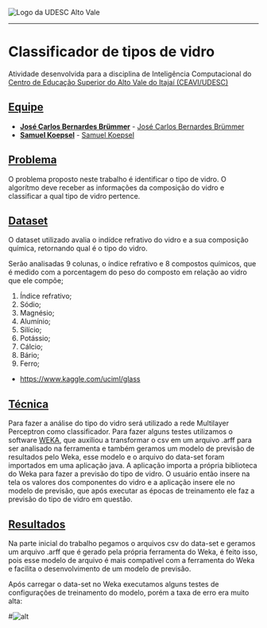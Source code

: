 <!-- Visualizador online: https://stackedit.io/ -->
 ![Logo da UDESC Alto Vale](http://www1.udesc.br/imagens/id_submenu/2019/marca_alto_vale_horizontal_assinatura_rgb_01.jpg)

---

# Classificador de tipos de vidro

Atividade desenvolvida para a disciplina de Inteligência Computacional do [Centro de Educação Superior do Alto Vale do Itajaí (CEAVI/UDESC)](https://www.udesc.br/ceavi)

## [Equipe](#equipe)
 - [**José Carlos Bernardes Brümmer**](mailto:josecarlosb.brummer@gmail.com) - [José Carlos Bernardes Brümmer](https://github.com/jcbebr)
 - [**Samuel Koepsel**](mailto:skoepsel@hotmail.com.br) - [Samuel Koepsel](https://github.com/samuelkoepsel1)
 
## [Problema](#problema)

O problema proposto neste trabalho é identificar o tipo de vidro. O algorítmo deve receber as informações da composição do vidro e classificar a qual tipo de vidro pertence. 

## [Dataset](#dataset)

O dataset utilizado avalia o indídce refrativo do vidro e a sua composição química, retornando qual é o tipo do vidro. 

Serão analisadas 9 colunas, o índice refrativo e 8 compostos químicos, que é medido com a porcentagem do peso do composto em relação ao vidro que ele compõe;

1. Índice refrativo;
2. Sódio;
3. Magnésio;
4. Alumínio;
5. Silício;
6. Potássio;
7. Cálcio;
8. Bário;
9. Ferro;

- https://www.kaggle.com/uciml/glass

## [Técnica](#tecnica)

Para fazer a análise do tipo do vidro será utilizado a rede Multilayer Perceptron como classificador. Para fazer alguns testes utilizamos o software [WEKA](https://www.cs.waikato.ac.nz/ml/weka/), que auxiliou a transformar o csv em um arquivo .arff para ser analisado na ferramenta e também geramos um modelo de previsão de resultados pelo Weka, esse modelo e o arquivo do data-set foram importados em uma aplicação java. A aplicação importa a própria biblioteca do Weka para fazer a previsão do tipo de vidro. O usuário então insere na tela os valores dos componentes do vidro e a aplicação insere ele no modelo de previsão, que após executar as épocas de treinamento ele faz a previsão do tipo de vidro em questão.

## [Resultados](#resultados)

Na parte inicial do trabalho pegamos o arquivos csv do data-set e geramos um arquivo .arff que é gerado pela própria ferramenta do Weka, é feito isso, pois esse modelo de arquivo é mais compatível com a ferramenta do Weka e facilita o desenvolvimento de um modelo de previsão.

Após carregar o data-set no Weka executamos alguns testes de configurações de treinamento do modelo, porém a taxa de erro era muito alta:

#![alt](https://imgur.com/7Wvzz4F)